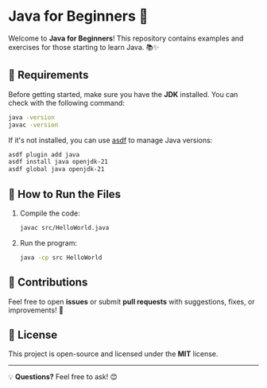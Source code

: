 # Java for Beginners 🚀

Welcome to **Java for Beginners**! This repository contains examples and exercises for those starting to learn Java. 📚✨

## 📌 Requirements

Before getting started, make sure you have the **JDK** installed. You can check with the following command:

```sh
java -version
javac -version
```

If it's not installed, you can use [asdf](https://asdf-vm.com/) to manage Java versions:

```sh
asdf plugin add java
asdf install java openjdk-21
asdf global java openjdk-21
```

## 🚀 How to Run the Files

1. Compile the code:
   ```sh
   javac src/HelloWorld.java
   ```
2. Run the program:
   ```sh
   java -cp src HelloWorld
   ```

## 🎯 Contributions

Feel free to open **issues** or submit **pull requests** with suggestions, fixes, or improvements! 🚀

## 📜 License

This project is open-source and licensed under the **MIT** license.

---

💡 **Questions?** Feel free to ask! 😊
